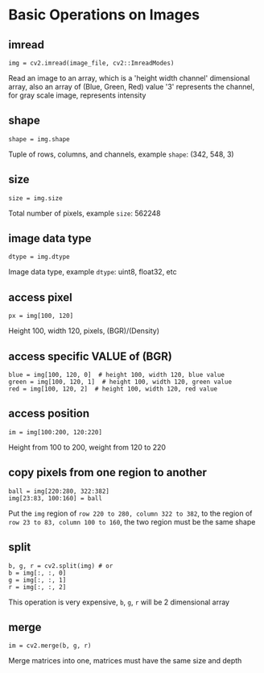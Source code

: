 # Basic Operations on Images

## imread
```
img = cv2.imread(image_file, cv2::ImreadModes)
```
Read an image to an array, which is a 'height  width  channel' dimensional array,
also an array of (Blue, Green, Red) value
'3' represents the channel, for gray scale image, represents intensity

## shape
```
shape = img.shape
```
Tuple of rows, columns, and channels, example `shape`: (342, 548, 3)

## size
```
size = img.size
```
Total number of pixels, example `size`: 562248

## image data type
```
dtype = img.dtype
```
Image data type, example `dtype`: uint8, float32, etc

## access pixel
```
px = img[100, 120]
```
Height 100, width 120, pixels, (BGR)/(Density)

## access specific VALUE of (BGR)
```
blue = img[100, 120, 0]  # height 100, width 120, blue value
green = img[100, 120, 1]  # height 100, width 120, green value
red = img[100, 120, 2]  # height 100, width 120, red value
```

## access position
```
im = img[100:200, 120:220]
```
Height from 100 to 200, weight from 120 to 220

## copy pixels from one region to another
```
ball = img[220:280, 322:382]
img[23:83, 100:160] = ball
```
Put the `img` region of `row 220 to 280, column 322 to 382`, to the region
of `row 23 to 83, column 100 to 160`, the two region must be the same shape

## split
```
b, g, r = cv2.split(img) # or
b = img[:, :, 0]
g = img[:, :, 1]
r = img[:, :, 2]
```
This operation is very expensive, `b`, `g`, `r` will be 2 dimensional array

## merge
```
im = cv2.merge(b, g, r)
```
Merge matrices into one,  matrices must have the same size and depth




